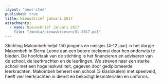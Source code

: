 ```yaml
---
layout: "news-item"
published: true
title: Nieuwsbrief januari 2017
attachments:
  - name: Nieuwsbrief januari 2017
    file: "/media/nieuwsbrieven/01-2017.pdf"
---
```


Stichting Makombeh helpt 150 jongens en meisjes (4-12 jaar) in het dorpje
Makombeh in Sierra Leone aan een betere toekomst door hen onderwijs te
bieden. De hoofdtaak van de stichting is het financieren en adviseren van de
school, de leerkrachten en de leerlingen. We streven naar een sterke
school met een hoge leskwaliteit, gegeven door gediplomeerde
leerkrachten. Makombeh beheert een school (3 klaslokalen) met speelveld,
heeft vier leerkrachten in dienst en bekostigt lesmaterialen en uniforms.

